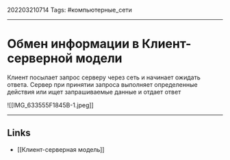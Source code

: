 202203210714
Tags: #компьютерные_сети

---

# Обмен информации в Клиент-серверной модели

Клиент посылает запрос серверу через сеть и начинает ожидать ответа. Сервер при принятии запроса выполняет определенные действия или ищет запрашиваемые данные и отдает ответ

![[IMG_633555F1845B-1.jpeg]]

---
## Links

-  [[Клиент-серверная модель]]
